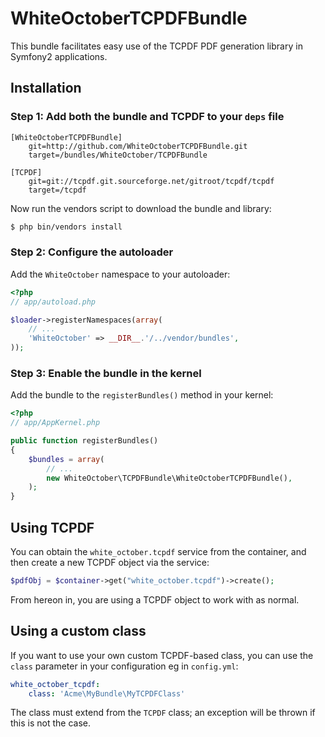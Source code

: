 WhiteOctoberTCPDFBundle
=======================

This bundle facilitates easy use of the TCPDF PDF generation library in
Symfony2 applications.

Installation
------------

### Step 1: Add both the bundle and TCPDF to your `deps` file
```
[WhiteOctoberTCPDFBundle]
    git=http://github.com/WhiteOctoberTCPDFBundle.git
    target=/bundles/WhiteOctober/TCPDFBundle

[TCPDF]
    git=git://tcpdf.git.sourceforge.net/gitroot/tcpdf/tcpdf
    target=/tcpdf
```

Now run the vendors script to download the bundle and library:

``` bash
$ php bin/vendors install
```

### Step 2: Configure the autoloader

Add the `WhiteOctober` namespace to your autoloader:

``` php
<?php
// app/autoload.php

$loader->registerNamespaces(array(
    // ...
    'WhiteOctober' => __DIR__.'/../vendor/bundles',
));
```

### Step 3: Enable the bundle in the kernel

Add the bundle to the `registerBundles()` method in your kernel:

``` php
<?php
// app/AppKernel.php

public function registerBundles()
{
    $bundles = array(
        // ...
        new WhiteOctober\TCPDFBundle\WhiteOctoberTCPDFBundle(),
    );
}
```

Using TCPDF
-----------

You can obtain the `white_october.tcpdf` service from the container,
and then create a new TCPDF object via the service:

``` php
$pdfObj = $container->get("white_october.tcpdf")->create();
```

From hereon in, you are using a TCPDF object to work with as normal.

Using a custom class
--------------------

If you want to use your own custom TCPDF-based class, you can use
the `class` parameter in your configuration eg in `config.yml`:

``` yaml
white_october_tcpdf:
    class: 'Acme\MyBundle\MyTCPDFClass'
```

The class must extend from the `TCPDF` class; an exception will be
thrown if this is not the case.

